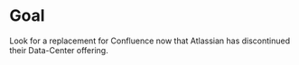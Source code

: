 # Goal

Look for a replacement for Confluence now that Atlassian
has discontinued their Data-Center offering.
